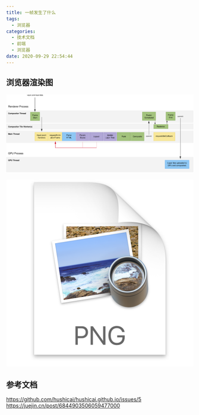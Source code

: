 ```yaml
---
title: 一帧发生了什么
tags:
  - 浏览器
categories:
  - 技术文档
  - 前端
  - 浏览器
date: 2020-09-29 22:54:44
---
```


## 浏览器渲染图

![](./一帧发生了什么/anatomy-of-a-frame.svg)

![](./一帧发生了什么/2020-07-09-23-36-40.png)


## 参考文档

<https://github.com/hushicai/hushicai.github.io/issues/5>
<https://juejin.cn/post/6844903506059477000>
